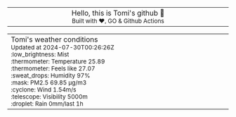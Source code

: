 
<div align="center">
<table>
<tbody>
<td align="center">
<img width="2000" height="0"><br>
Hello, this is Tomi's github 👋<br>
<sup>Built with ❤️, GO & Github Actions</sup><br>
<img width="2000" height="0">
</td>
</tbody>
</table>
</div>
<table>
<tbody>
<td align="left">
<img width="2000" height="0"><br>
Tomi's weather conditions<br>
<sup>Updated at 2024-07-30T00:26:26Z</sup><br>
<sup>:low_brightness: Mist</sup><br>
<sup>:thermometer: Temperature 25.89 </sup><br>
<sup>:thermometer: Feels like 27.07</sup><br>
<sup>:sweat_drops: Humidity 97%</sup><br>
<sup>:mask: PM2.5 69.85 μg/m3</sup><br>
<sup>:cyclone: Wind 1.54m/s </sup><br>
<sup>:telescope: Visibility 5000m </sup><br>
<sup>:droplet: Rain 0mm/last 1h </sup><br>
<img width="2000" height="0">
</td>
<td align="left">
<img width="2000" height="0"><br>
<br>
<img width="2000" height="0">
</td>
</tbody>
</table>
</div>
    